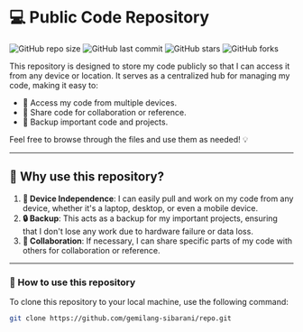 # 💻 Public Code Repository

![GitHub repo size](https://img.shields.io/github/repo-size/your-username/your-repository?color=green&style=for-the-badge)
![GitHub last commit](https://img.shields.io/github/last-commit/your-username/your-repository?style=for-the-badge)
![GitHub stars](https://img.shields.io/github/stars/your-username/your-repository?style=for-the-badge)
![GitHub forks](https://img.shields.io/github/forks/your-username/your-repository?style=for-the-badge)

This repository is designed to store my code publicly so that I can access it from any device or location. It serves as a centralized hub for managing my code, making it easy to:

- 📂 Access my code from multiple devices.
- 🤝 Share code for collaboration or reference.
- 💾 Backup important code and projects.

Feel free to browse through the files and use them as needed! 💡

---

## 🌟 Why use this repository?

1. **📱 Device Independence**: I can easily pull and work on my code from any device, whether it's a laptop, desktop, or even a mobile device.
2. **🔒 Backup**: This acts as a backup for my important projects, ensuring that I don't lose any work due to hardware failure or data loss.
3. **👥 Collaboration**: If necessary, I can share specific parts of my code with others for collaboration or reference.

---

### 🚀 How to use this repository

To clone this repository to your local machine, use the following command:

```bash
git clone https://github.com/gemilang-sibarani/repo.git
